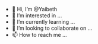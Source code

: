 - 👋 Hi, I’m @Yaibeth
- 👀 I’m interested in ...
- 🌱 I’m currently learning ...
- 💞️ I’m looking to collaborate on ...
- 📫 How to reach me ...

<!---
Yaibeth/Yaibeth is a ✨ special ✨ repository because its `README.md` (this file) appears on your GitHub profile.
You can click the Preview link to take a look at your changes.
--->
